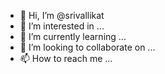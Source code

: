 - 👋 Hi, I’m @srivallikat
- 👀 I’m interested in ...
- 🌱 I’m currently learning ...
- 💞️ I’m looking to collaborate on ...
- 📫 How to reach me ...

<!---
srivallikat/srivallikat is a ✨ special ✨ repository because its `README.md` (this file) appears on your GitHub profile.
You can click the Preview link to take a look at your changes.
--->
